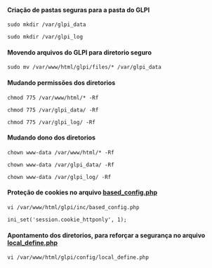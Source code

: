 #### Criação de pastas seguras para a pasta do GLPI
```
sudo mkdir /var/glpi_data
```
```
sudo mkdir /var/glpi_log
```
#### Movendo arquivos do GLPI para diretorio seguro
```
sudo mv /var/www/html/glpi/files/* /var/glpi_data
```
#### Mudando permissões dos diretorios
```
chmod 775 /var/www/html/* -Rf
```
```
chmod 775 /var/glpi_data/ -Rf
```
```
chmod 775 /var/glpi_log/ -Rf
```
#### Mudando dono dos diretorios
```
chown www-data /var/www/html/* -Rf
```
```
chown www-data /var/glpi_data/ -Rf
```
```
chown www-data /var/glpi_log/ -Rf
```
#### Proteção de cookies no arquivo [based_config.php](https://github.com/idealista07/homelab/blob/main/SRV-L-GLPI/archive/based_config.php)
```
vi /var/www/html/glpi/inc/based_config.php
```
```
ini_set('session.cookie_httponly', 1);
```
#### Apontamento dos diretorios, para reforçar a segurança no arquivo [local_define.php](https://github.com/idealista07/homelab/blob/main/SRV-L-GLPI/local_define.php)
```
vi /var/www/html/glpi/config/local_define.php
```
